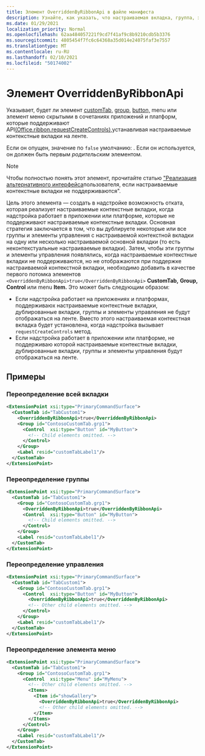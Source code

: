 ```yaml
---
title: Элемент OverriddenByRibbonApi в файле манифеста
description: Узнайте, как указать, что настраиваемая вкладка, группа, элемент управления или пункт меню не должны отображаться, когда она также является частью настраиваемой контекстной вкладки.
ms.date: 01/29/2021
localization_priority: Normal
ms.openlocfilehash: 62aa484057221f9cd7f41af9c8b9210cdb5b3376
ms.sourcegitcommit: 4805454f7fc6c64368a35d014e24075faf3e7557
ms.translationtype: MT
ms.contentlocale: ru-RU
ms.lasthandoff: 02/10/2021
ms.locfileid: "50174002"
---
```

# <a name="overriddenbyribbonapi-element"></a>Элемент OverriddenByRibbonApi

Указывает, будет ли элемент [customTab,](customtab.md) [](control.md#menu-dropdown-button-controls) [group,](group.md) [button,](control.md#button-control) menu или элемент меню скрытыми в сочетаниях приложений и платформ, которые поддерживают API[(Office.ribbon.requestCreateControls),](/javascript/api/office/office.ribbon?view=common-js&preserve-view=true#requestCreateControls-tabDefinition-)устанавливая настраиваемые контекстные вкладки на ленте.

Если он опущен, значение по `false` умолчанию: . Если он используется, он должен быть первым *родительским* элементом.

> [!NOTE]
> Чтобы полностью понять этот элемент, прочитайте статью ["Реализация альтернативного интерфейса](../../design/contextual-tabs.md#implement-an-alternate-ui-experience-when-custom-contextual-tabs-are-not-supported)пользователя, если настраиваемые контекстные вкладки не поддерживаются".

Цель этого элемента — создать в надстройке возможность отката, которая реализует настраиваемые контекстные вкладки, когда надстройка работает в приложении или платформе, которые не поддерживают настраиваемые контекстные вкладки. Основная стратегия заключается в том, что вы дублируете некоторые или все группы и элементы управления  с настраиваемой контекстной вкладки на одну или несколько настраиваемой основной вкладки (то есть неконтекстуальные настраиваемые вкладки). Затем, чтобы эти группы и элементы управления появлялись, когда настраиваемые контекстные вкладки  не поддерживаются, но не отображаются при поддержке настраиваемой контекстной вкладки, необходимо добавить в качестве первого потомка элементов  `<OverriddenByRibbonApi>true</OverriddenByRibbonApi>` **CustomTab,** **Group,** **Control** или menu **Item.** Это может быть следующим образом:

- Если надстройка работает на приложениях и платформах, поддерживаюх настраиваемые контекстные вкладки, дублированные вкладки, группы и элементы управления не будут отображаться на ленте. Вместо этого настраиваемая контекстная вкладка будет установлена, когда надстройка вызывает `requestCreateControls` метод.
- Если надстройка работает в приложении или платформе, не поддерживаю которой настраиваемые контекстные вкладки, дублированные вкладки, группы и элементы управления будут отображаться на ленте. 

## <a name="examples"></a>Примеры

### <a name="overriding-an-entire-tab"></a>Переопределение всей вкладки

```xml
<ExtensionPoint xsi:type="PrimaryCommandSurface">
  <CustomTab id="TabCustom1">
    <OverriddenByRibbonApi>true</OverriddenByRibbonApi>
    <Group id="ContosoCustomTab.grp1">
      <Control  xsi:type="Button" id="MyButton">
        <!-- Child elements omitted. -->
      </Control>
    </Group>
    <Label resid="customTabLabel1"/>
  </CustomTab>
</ExtensionPoint>
```

### <a name="overriding-a-group"></a>Переопределение группы

```xml
<ExtensionPoint xsi:type="PrimaryCommandSurface">
  <CustomTab id="TabCustom1">
    <Group id="ContosoCustomTab.grp1">
      <OverriddenByRibbonApi>true</OverriddenByRibbonApi>
      <Control  xsi:type="Button" id="MyButton">
        <!-- Child elements omitted. -->
      </Control>
    </Group>
    <Label resid="customTabLabel1"/>
  </CustomTab>
</ExtensionPoint>
```

### <a name="overriding-a-control"></a>Переопределение управления

```xml
<ExtensionPoint xsi:type="PrimaryCommandSurface">
  <CustomTab id="TabCustom1">
    <Group id="ContosoCustomTab.grp1">
      <Control  xsi:type="Button" id="MyButton">
        <OverriddenByRibbonApi>true</OverriddenByRibbonApi>
        <!-- Other child elements omitted. -->
      </Control>
    </Group>
    <Label resid="customTabLabel1"/>
  </CustomTab>
</ExtensionPoint>
```

### <a name="overriding-a-menu-item"></a>Переопределение элемента меню


```xml
<ExtensionPoint xsi:type="PrimaryCommandSurface">
  <CustomTab id="TabCustom1">
    <Group id="ContosoCustomTab.grp1">
      <Control  xsi:type="Menu" id="MyMenu">
        <!-- Other child elements omitted. -->
        <Items>
          <Item id="showGallery">
            <OverriddenByRibbonApi>true</OverriddenByRibbonApi>
            <!-- Other child elements omitted. -->
          </Item>
        </Items>
      </Control>
    </Group>
    <Label resid="customTabLabel1"/>
  </CustomTab>
</ExtensionPoint>
```
